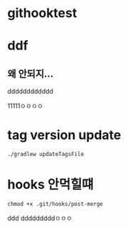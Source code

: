 # githooktest
# ddf
## 왜 안되지...
dddddddddddd

11111ㅇㅇㅇㅇ

# tag version update
```shell
./gradlew updateTagsFile
```

# hooks 안먹힐떄 
```shell
chmod +x .git/hooks/post-merge
```
ddd
dddddddddㅇㅇㅇ